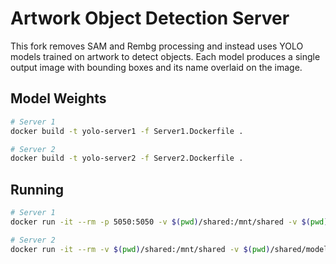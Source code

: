# Artwork Object Detection Server

This fork removes SAM and Rembg processing and instead uses YOLO models trained on artwork to detect objects. Each model produces a single output image with bounding boxes and its name overlaid on the image.

## Model Weights



```bash
# Server 1
docker build -t yolo-server1 -f Server1.Dockerfile .

# Server 2
docker build -t yolo-server2 -f Server2.Dockerfile .
```

## Running

```bash
# Server 1
docker run -it --rm -p 5050:5050 -v $(pwd)/shared:/mnt/shared -v $(pwd)/shared/models:/models yolo-server1

# Server 2
docker run -it --rm -v $(pwd)/shared:/mnt/shared -v $(pwd)/shared/models:/models yolo-server2
```
